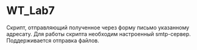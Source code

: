 # WT_Lab7
Cкрипт, отправляющий полученное через форму письмо указанному адресату. 
Для работы скрипта необходим настроенный smtp-сервер.
Поддерживается отправка файлов.
